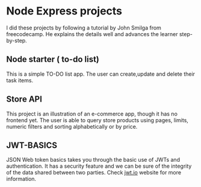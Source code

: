 # Node Express projects
I did these projects by following  a tutorial by John Smilga from freecodecamp.
He explains the details well and advances the learner step-by-step.

## Node starter ( to-do list)

This is a simple TO-DO list app.
The user can create,update and delete their task items. 

## Store API

This project is an illustration of an e-commerce app, though it has no frontend yet.
The user is able to query store products using pages, limits, 
numeric filters and sorting alphabetically or by price.

## JWT-BASICS

JSON Web token basics takes you through the basic use of JWTs and authentication.
It has a security feature and we can be sure of the integrity of the data shared between two parties.
Check [jwt.io](https:jwt.io) website for more information.